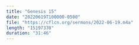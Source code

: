 ```yaml
---
title: "Genesis 15"
date: "20220619T100000-0500"
file: "https://cflcn.org/sermons/2022-06-19.m4a"
length: "15197370"
duration: "31:46"
---
```

